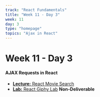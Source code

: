 ```yaml
---
track: "React Fundamentals"
title: "Week 11 - Day 3"
week: 11
day: 3
type: "homepage"
topics: "Ajax in React"
---
```


# Week 11 - Day 3
#### AJAX Requests in React

- [**Lecture:** React Movie Search](/react-fundamentals/week-11/day-3/lecture-materials/react-movie-search)
- [**Lab:** React Giphy Lab](/react-fundamentals/week-11/day-3/labs/react-giphy-lab/) **Non-Deliverable**